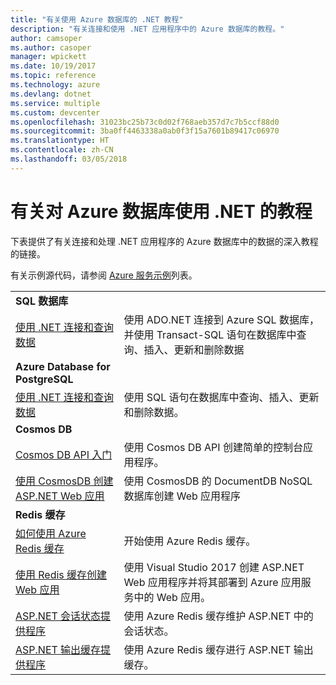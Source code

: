 ```yaml
---
title: "有关使用 Azure 数据库的 .NET 教程"
description: "有关连接和使用 .NET 应用程序中的 Azure 数据库的教程。"
author: camsoper
ms.author: casoper
manager: wpickett
ms.date: 10/19/2017
ms.topic: reference
ms.technology: azure
ms.devlang: dotnet
ms.service: multiple
ms.custom: devcenter
ms.openlocfilehash: 31023bc25b73c0d02f768aeb357d7c7b5ccf88d0
ms.sourcegitcommit: 3ba0ff4463338a0ab0f3f15a7601b89417c06970
ms.translationtype: HT
ms.contentlocale: zh-CN
ms.lasthandoff: 03/05/2018
---
```

# <a name="tutorials-for-using-net-with-azure-databases"></a>有关对 Azure 数据库使用 .NET 的教程

下表提供了有关连接和处理 .NET 应用程序的 Azure 数据库中的数据的深入教程的链接。

有关示例源代码，请参阅 [Azure 服务示例](https://azure.microsoft.com/resources/samples/?platform=dotnet)列表。

| | |
|---|---|
| **SQL 数据库** ||
| [使用 .NET 连接和查询数据][1] | 使用 ADO.NET 连接到 Azure SQL 数据库，并使用 Transact-SQL 语句在数据库中查询、插入、更新和删除数据 | 
| **Azure Database for PostgreSQL** ||
| [使用 .NET 连接和查询数据][2] | 使用 SQL 语句在数据库中查询、插入、更新和删除数据。 | 
| **Cosmos DB** ||
| [Cosmos DB API 入门][4] | 使用 Cosmos DB API 创建简单的控制台应用程序。 | 
| [使用 CosmosDB 创建 ASP.NET Web 应用][3] | 使用 CosmosDB 的 DocumentDB NoSQL 数据库创建 Web 应用程序 | 
| **Redis 缓存** | |
| [如何使用 Azure Redis 缓存][6] | 开始使用 Azure Redis 缓存。 |
| [使用 Redis 缓存创建 Web 应用][5] | 使用 Visual Studio 2017 创建 ASP.NET Web 应用程序并将其部署到 Azure 应用服务中的 Web 应用。  | 
| [ASP.NET 会话状态提供程序][7] | 使用 Azure Redis 缓存维护 ASP.NET 中的会话状态。  | 
| [ASP.NET 输出缓存提供程序][8] | 使用 Azure Redis 缓存进行 ASP.NET 输出缓存。  | 
 

[1]: /azure/sql-database/sql-database-connect-query-dotnet
[2]: /azure/postgresql/connect-csharp
[3]: /azure/cosmos-db/documentdb-dotnet-application
[4]: /azure/cosmos-db/documentdb-dotnetcore-get-started
[5]: /azure/redis-cache/cache-web-app-howto
[6]: /azure/redis-cache/cache-dotnet-how-to-use-azure-redis-cache
[7]: /azure/redis-cache/cache-aspnet-session-state-provider
[8]: /azure/redis-cache/cache-aspnet-output-cache-provider
